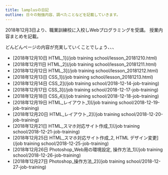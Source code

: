 ```yaml
---
title: lamplusの日記
outline: 日々の勉強内容、調べたことなどを記載していきます。
---
```


2018年12月3日より、職業訓練校に入校しWebプログラミングを受講。
授業内容まとめを記載。

どんどんページの内容が充実していくことでしょう、、、

- [2018年12月10日 HTML_1](/job training school/lesson_20181210.html)
- [2018年12月11日 HTML_2](/job training school/lesson_20181211.html)
- [2018年12月12日 HTML_3](/job training school/lesson_20181212.html)
- [2018年12月13日 CSS_1](/job training school/lesson_20181213.html)
- [2018年12月14日 CSS_2](/job training school/2018-12-14-job-training)
- [2018年12月17日 CSS_3](/job training school/2018-12-17-job-training)
- [2018年12月18日 CSS_4](/job training school/2018-12-18-job-training)
- [2018年12月19日 HTML_レイアウト_1](/job training school/2018-12-19-job-training)
- [2018年12月20日 HTML_レイアウト_2](/job training school/2018-12-20-job-training)
- [2018年12月21日 HTML_スマホ対応サイト作成_1](/job training school/2018-12-21-job-training)
- [2018年12月25日 HTML_スマホ対応サイト作成_2, HTML デザイン変更](/job training school/2018-12-25-job-training)
- [2018年12月26日 Photoshop_Web用の環境設定, 操作方法_1](/job training school/2018-12-26-job-training)
- [2018年12月27日 Photoshop_操作方法_2](/job training school/2018-12-27-job-training)

